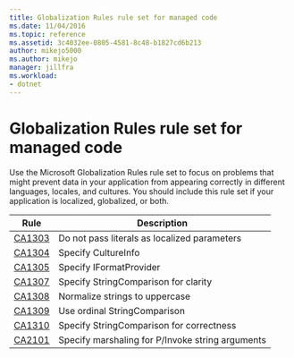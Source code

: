```yaml
---
title: Globalization Rules rule set for managed code
ms.date: 11/04/2016
ms.topic: reference
ms.assetid: 3c4032ee-0805-4581-8c48-b1827cd6b213
author: mikejo5000
ms.author: mikejo
manager: jillfra
ms.workload:
- dotnet
---
```

# Globalization Rules rule set for managed code

Use the Microsoft Globalization Rules rule set to focus on problems that might prevent data in your application from appearing correctly in different languages, locales, and cultures. You should include this rule set if your application is localized, globalized, or both.

|Rule|Description|
|----------|-----------------|
|[CA1303](/dotnet/fundamentals/code-analysis/quality-rules/ca1303)|Do not pass literals as localized parameters|
|[CA1304](/dotnet/fundamentals/code-analysis/quality-rules/ca1304)|Specify CultureInfo|
|[CA1305](/dotnet/fundamentals/code-analysis/quality-rules/ca1305)|Specify IFormatProvider|
|[CA1307](/dotnet/fundamentals/code-analysis/quality-rules/ca1307)|Specify StringComparison for clarity|
|[CA1308](/dotnet/fundamentals/code-analysis/quality-rules/ca1308)|Normalize strings to uppercase|
|[CA1309](/dotnet/fundamentals/code-analysis/quality-rules/ca1309)|Use ordinal StringComparison|
|[CA1310](/dotnet/fundamentals/code-analysis/quality-rules/ca1310)|Specify StringComparison for correctness|
|[CA2101](/dotnet/fundamentals/code-analysis/quality-rules/ca2101)|Specify marshaling for P/Invoke string arguments|
